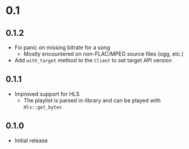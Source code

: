 # 0.1

## 0.1.2

- Fix panic on missing bitrate for a song
  - Mostly encountered on non-FLAC/MPEG source files (ogg, etc.)
- Add `with_target` method to the `Client` to set target API version

## 0.1.1

- Improved support for HLS
  - The playlist is parsed in-library and can be played with `Hls::get_bytes`
  
## 0.1.0

- Initial release
